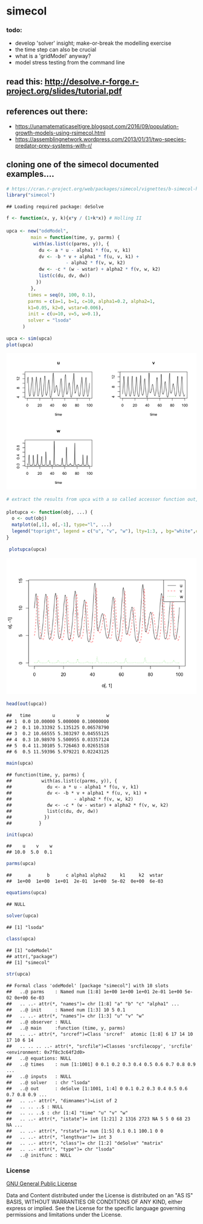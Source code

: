 simecol
================


### todo:
- develop 'solver' insight; make-or-break the modelling exercise
- the time step can also be crucial
- what is a 'gridModel' anyway?
- model stress testing from the command line

## read this: http://desolve.r-forge.r-project.org/slides/tutorial.pdf



## references out there:
- https://unamatematicaseltigre.blogspot.com/2016/09/population-growth-models-using-rsimecol.html
- https://assemblingnetwork.wordpress.com/2013/01/31/two-species-predator-prey-systems-with-r/


## cloning one of the simecol documented examples....


``` r
# https://cran.r-project.org/web/packages/simecol/vignettes/b-simecol-howtos.pdf
library("simecol")
```

    ## Loading required package: deSolve

``` r
f <- function(x, y, k){x*y / (1+k*x)} # Holling II

upca <- new("odeModel", 
         main = function(time, y, parms) {
          with(as.list(c(parms, y)), {
            du <- a * u - alpha1 * f(u, v, k1)
            dv <- -b * v + alpha1 * f(u, v, k1) +
                      - alpha2 * f(v, w, k2)
            dw <- -c * (w - wstar) + alpha2 * f(v, w, k2)
            list(c(du, dv, dw))
           })
         },
        times = seq(0, 100, 0.1),
        parms = c(a=1, b=1, c=10, alpha1=0.2, alpha2=1,
        k1=0.05, k2=0, wstar=0.006),
        init = c(u=10, v=5, w=0.1),
        solver = "lsoda"
      )
```

``` r
upca <- sim(upca)
plot(upca)
```

![](model_files/figure-markdown_github/unnamed-chunk-2-1.png)

``` r
# extract the results from upca with a so called accessor function out, and to use arbitrary, user-defined plot functions

plotupca <- function(obj, ...) {
  o <- out(obj)
  matplot(o[,1], o[,-1], type="l", ...)
  legend("topright", legend = c("u", "v", "w"), lty=1:3, , bg="white",col = 1:3)
}
```

``` r
 plotupca(upca)
```

![](model_files/figure-markdown_github/unnamed-chunk-4-1.png)

``` r
head(out(upca))
```

    ##   time        u        v          w
    ## 1  0.0 10.00000 5.000000 0.10000000
    ## 2  0.1 10.33392 5.135125 0.06578790
    ## 3  0.2 10.66555 5.303297 0.04555125
    ## 4  0.3 10.98970 5.500955 0.03357124
    ## 5  0.4 11.30105 5.726463 0.02651518
    ## 6  0.5 11.59396 5.979221 0.02243125

``` r
main(upca)
```

    ## function(time, y, parms) {
    ##           with(as.list(c(parms, y)), {
    ##             du <- a * u - alpha1 * f(u, v, k1)
    ##             dv <- -b * v + alpha1 * f(u, v, k1) +
    ##                       - alpha2 * f(v, w, k2)
    ##             dw <- -c * (w - wstar) + alpha2 * f(v, w, k2)
    ##             list(c(du, dv, dw))
    ##            })
    ##          }

``` r
init(upca)
```

    ##    u    v    w 
    ## 10.0  5.0  0.1

``` r
parms(upca)
```

    ##      a      b      c alpha1 alpha2     k1     k2  wstar 
    ##  1e+00  1e+00  1e+01  2e-01  1e+00  5e-02  0e+00  6e-03

``` r
equations(upca)
```

    ## NULL

``` r
solver(upca)
```

    ## [1] "lsoda"

``` r
class(upca)
```

    ## [1] "odeModel"
    ## attr(,"package")
    ## [1] "simecol"

``` r
str(upca)
```

    ## Formal class 'odeModel' [package "simecol"] with 10 slots
    ##   ..@ parms    : Named num [1:8] 1e+00 1e+00 1e+01 2e-01 1e+00 5e-02 0e+00 6e-03
    ##   .. ..- attr(*, "names")= chr [1:8] "a" "b" "c" "alpha1" ...
    ##   ..@ init     : Named num [1:3] 10 5 0.1
    ##   .. ..- attr(*, "names")= chr [1:3] "u" "v" "w"
    ##   ..@ observer : NULL
    ##   ..@ main     :function (time, y, parms)  
    ##   .. ..- attr(*, "srcref")=Class 'srcref'  atomic [1:8] 6 17 14 10 17 10 6 14
    ##   .. .. .. ..- attr(*, "srcfile")=Classes 'srcfilecopy', 'srcfile' <environment: 0x7f8c3c64f2d0> 
    ##   ..@ equations: NULL
    ##   ..@ times    : num [1:1001] 0 0.1 0.2 0.3 0.4 0.5 0.6 0.7 0.8 0.9 ...
    ##   ..@ inputs   : NULL
    ##   ..@ solver   : chr "lsoda"
    ##   ..@ out      : deSolve [1:1001, 1:4] 0 0.1 0.2 0.3 0.4 0.5 0.6 0.7 0.8 0.9 ...
    ##   .. ..- attr(*, "dimnames")=List of 2
    ##   .. .. ..$ : NULL
    ##   .. .. ..$ : chr [1:4] "time" "u" "v" "w"
    ##   .. ..- attr(*, "istate")= int [1:21] 2 1316 2723 NA 5 5 0 68 23 NA ...
    ##   .. ..- attr(*, "rstate")= num [1:5] 0.1 0.1 100.1 0 0
    ##   .. ..- attr(*, "lengthvar")= int 3
    ##   .. ..- attr(*, "class")= chr [1:2] "deSolve" "matrix"
    ##   .. ..- attr(*, "type")= chr "lsoda"
    ##   ..@ initfunc : NULL



### License
[GNU General Public License](https://www.gnu.org/licenses/gpl.html)

Data and Content distributed under the License is distributed on an "AS IS" BASIS, WITHOUT WARRANTIES OR CONDITIONS OF ANY KIND, either express or implied. See the License for the specific language governing permissions and limitations under the License.
